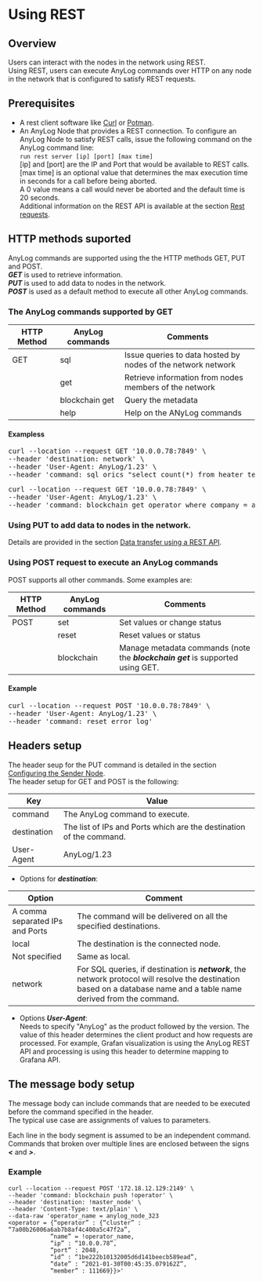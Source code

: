 # Using REST

## Overview

Users can interact with the nodes in the network using REST.  
Using REST, users can execute AnyLog commands over HTTP on any node in the network that is configured to satisfy REST requests.

## Prerequisites

* A rest client software like [Curl](https://man7.org/linux/man-pages/man1/curl.1.html) or [Potman](https://www.postman.com/).
* An AnyLog Node that provides a REST connection.
To configure an AnyLog Node to satisfy REST calls, issue the following command on the AnyLog command line:  
```run rest server [ip] [port] [max time]```  
[ip] and [port] are the IP and Port that would be available to REST calls.  
[max time] is an optional value that determines the max execution time in seconds for a call before being aborted.  
A 0 value means a call would never be aborted and the default time is 20 seconds.    
Additional information on the REST API is available at the section [Rest requests](https://github.com/AnyLog-co/documentation/blob/master/background%20processes.md#rest-request).
  
## HTTP methods suported

AnyLog commands are supported using the the HTTP methods GET, PUT and POST.  
***GET*** is used to retrieve information.  
***PUT*** is used to add data to nodes in the network.  
***POST*** is used as a default method to execute all other AnyLog commands.  

### The AnyLog commands supported by GET

| HTTP Method   | AnyLog commands  | Comments | 
| ------------- | -----------------|  ------|
| GET           | sql              | Issue queries to data hosted by nodes of the network network |
|               | get              | Retrieve information from nodes members of the network |
|               | blockchain get   | Query the metadata |
|               | help             | Help on the ANyLog commands |

#### Exampless

<pre>
curl --location --request GET '10.0.0.78:7849' \
--header 'destination: network' \
--header 'User-Agent: AnyLog/1.23' \
--header 'command: sql orics "select count(*) from heater_temperature_1"'
</pre>

<pre>
curl --location --request GET '10.0.0.78:7849' \
--header 'User-Agent: AnyLog/1.23' \
--header 'command: blockchain get operator where company = anylog'
</pre>


### Using PUT to add data to nodes in the network.

Details are provided in  the section [Data transfer using a REST API](https://github.com/AnyLog-co/documentation/blob/master/adding%20data.md#data-transfer-using-a-rest-api).


### Using POST request to execute an AnyLog commands

POST supports all other commands. Some examples are:

| HTTP Method   | AnyLog commands  | Comments | 
| ------------- | -----------------|  ------|
| POST          | set              | Set values or change status |
|               | reset            | Reset values or status |
|               | blockchain       | Manage metadata commands (note the ***blockchain get*** is supported using GET.  |

#### Example
<pre>
curl --location --request POST '10.0.0.78:7849' \
--header 'User-Agent: AnyLog/1.23' \
--header 'command: reset error log'
</pre>

## Headers setup

The header seup for the PUT command is detailed in the section [Configuring the Sender Node](https://github.com/AnyLog-co/documentation/blob/master/adding%20data.md#configuring-the-sender-node-a-client-node-which-is-not-necessarily-a-member-of-the-anylog-network).  
The header setup for GET and POST is the following:

| Key        | Value  |
| ---------- | -------| 
| command    | The AnyLog command to execute. |
| destination | The list of IPs and Ports which are the destination of the command. |
| User-Agent | AnyLog/1.23 |


* Options for ***destination***:

| Option     | Comment  |
| ---------- | -------| 
| A comma separated IPs and Ports | The command will be delivered on all the specified destinations. |
| local |  The destination is the connected node. | 
| Not specified |  Same as local. |
| network | For SQL queries, if destination is ***network***, the network protocol will resolve the destination based on a database name and a table name derived from the command. |

* Options ***User-Agent***:  
Needs to specify "AnyLog" as the product followed by the version. 
  The value of this header determines the client product and how requests are processed. 
  For example, Grafan visualization is using the AnyLog REST API and processing is using this header to determine mapping to Grafana API.

## The message body setup

The message body can include commands that are needed to be executed before the command specified in the header.  
The typical use case are assignments of values to parameters.

Each line in the body segment is assumed to be an independent command.
Commands that broken over multiple lines are enclosed between the signs ***<*** and ***>***.

### Example

```
curl --location --request POST '172.18.12.129:2149' \
--header 'command: blockchain push !operator' \
--header 'destination: !master_node' \
--header 'Content-Type: text/plain' \
--data-raw 'operator_name = anylog_node_323
<operator = {“operator” : {“cluster” : “7a00b26006a6ab7b8af4c400a5c47f2a”,
            “name” = !operator_name,
            “ip” : “10.0.0.78”,
            “port” : 2048,
            “id” : “1be222b10132005d6d141beecb589ead”,
            “date” : “2021-01-30T00:45:35.079162Z”,
            “member” : 111669}}>'
``` 

 



